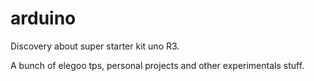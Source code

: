 # arduino
Discovery about super starter kit uno R3.

A bunch of elegoo tps, personal projects and other experimentals stuff.